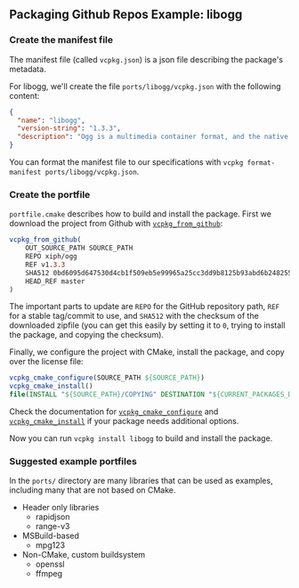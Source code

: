 ## Packaging Github Repos Example: libogg
### Create the manifest file
The manifest file (called `vcpkg.json`) is a json file describing the package's metadata.

For libogg, we'll create the file `ports/libogg/vcpkg.json` with the following content:

```json
{
  "name": "libogg",
  "version-string": "1.3.3",
  "description": "Ogg is a multimedia container format, and the native file and stream format for the Xiph.org multimedia codecs."
}
```

You can format the manifest file to our specifications with `vcpkg format-manifest ports/libogg/vcpkg.json`.

### Create the portfile
`portfile.cmake` describes how to build and install the package. First we download the project from Github with [`vcpkg_from_github`](../maintainers/vcpkg_from_github.md):

```cmake
vcpkg_from_github(
    OUT_SOURCE_PATH SOURCE_PATH
    REPO xiph/ogg
    REF v1.3.3
    SHA512 0bd6095d647530d4cb1f509eb5e99965a25cc3dd9b8125b93abd6b248255c890cf20710154bdec40568478eb5c4cde724abfb2eff1f3a04e63acef0fbbc9799b
    HEAD_REF master
)
```

The important parts to update are `REPO` for the GitHub repository path, `REF` for a stable tag/commit to use, and `SHA512` with the checksum of the downloaded zipfile (you can get this easily by setting it to `0`, trying to install the package, and copying the checksum).

Finally, we configure the project with CMake, install the package, and copy over the license file:

```cmake
vcpkg_cmake_configure(SOURCE_PATH ${SOURCE_PATH})
vcpkg_cmake_install()
file(INSTALL "${SOURCE_PATH}/COPYING" DESTINATION "${CURRENT_PACKAGES_DIR}/share/libogg" RENAME copyright)
```

Check the documentation for [`vcpkg_cmake_configure`](../maintainers/ports/vcpkg-cmake/vcpkg_cmake_configure.md) and [`vcpkg_cmake_install`](../maintainers/ports/vcpkg-cmake/vcpkg_cmake_install.md) if your package needs additional options. 

Now you can run `vcpkg install libogg` to build and install the package.

### Suggested example portfiles
In the `ports/` directory are many libraries that can be used as examples, including many that are not based on CMake.

- Header only libraries
  - rapidjson
  - range-v3
- MSBuild-based
  - mpg123
- Non-CMake, custom buildsystem
  - openssl
  - ffmpeg
